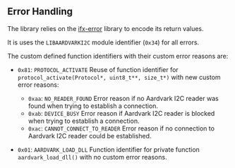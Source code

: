 ## Error Handling

The library relies on the [ifx-error](https://bitbucket.vih.infineon.com/projects/GOLDENEYE_EVALBOARD/repos/hsw-ifx-error/browse) library to encode its return values.

It is uses the `LIBAARDVARKI2C` module identifier (`0x34`) for all errors.

The custom defined function identifiers with their custom error reasons are:

* `0x81`: `PROTOCOL_ACTIVATE`
    Reuse of function identifier for `protocol_activate(Protocol*, uint8_t**, size_t*)` with new custom error reasons:
    * `0xaa`: `NO_READER_FOUND`
        Error reason if no Aardvark I2C reader was found when trying to establish a connection.
    * `0xab`: `DEVICE_BUSY`
        Error reason if Aardvark I2C reader is blocked when trying to establish a connection.
    * `0xac`: `CANNOT_CONNECT_TO_READER`
        Error reason if no connection to Aardvark I2C reader could be established.

* `0x01`: `AARDVARK_LOAD_DLL`
    Function identifier for private function `aardvark_load_dll()` with no custom error reasons.